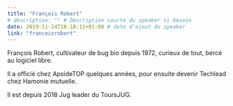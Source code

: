 ```yaml
---
title: "François Robert"
# description: "" # Description courte du speaker si besoin
date: 2019-11-24T18:18:11+01:00 # date d'ajout du speaker
link: "francoisrobert"
---
```

François Robert, cultivateur de bug bio depuis 1972, curieux de tout, bercé au logiciel libre. 

Il a officié chez ApsideTOP quelques années, pour ensuite devenir Techlead chez Hamonie mutuelle.

Il est depuis 2018 Jug leader du ToursJUG.
